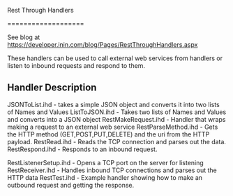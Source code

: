 Rest Through Handlers

===================


See blog at https://developer.inin.com/blog/Pages/RestThroughHandlers.aspx

These handlers can be used to call external web services from handlers or listen to inbound requests and respond to them.

Handler Description
-------------------

JSONToList.ihd - takes a simple JSON object and converts it into two lists of Names and Values
ListToJSON.ihd - Takes two lists of Names and Values and converts into a JSON object
RestMakeRequest.ihd - Handler that wraps making a request to an external web service
RestParseMethod.ihd - Gets the HTTP method (GET,POST,PUT,DELETE) and the uri from the HTTP payload.
RestRead.ihd - Reads the TCP connection and parses out the data.
RestRespond.ihd - Responds to an inbound request.

RestListenerSetup.ihd - Opens a TCP port on the server for listening
RestReceiver.ihd - Handles inbound TCP connections and parses out the HTTP data
RestTest.ihd - Example handler showing how to make an outbound request and getting the response. 